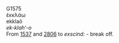 <body>
  <p>G1575<br>  ἐκκλάω  <br> ekklaō  <br><i>ek-klah‘-o </i><br>From <a href="g1537.htm">1537</a> and <a href="g2806.htm">2806</a>  to <i>exscind:</i> - break off.<br></p>
 </body>